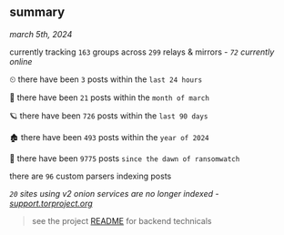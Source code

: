 
## summary
_march 5th, 2024_

currently tracking `163` groups across `299` relays & mirrors - _`72` currently online_

⏲ there have been `3` posts within the `last 24 hours`

🦈 there have been `21` posts within the `month of march`

🪐 there have been `726` posts within the `last 90 days`

🏚 there have been `493` posts within the `year of 2024`

🦕 there have been `9775` posts `since the dawn of ransomwatch`

there are `96` custom parsers indexing posts

_`20` sites using v2 onion services are no longer indexed - [support.torproject.org](https://support.torproject.org/onionservices/v2-deprecation/)_

> see the project [README](https://github.com/joshhighet/ransomwatch#ransomwatch--) for backend technicals
